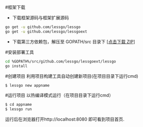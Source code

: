 #框架下载
- 下载框架源码与框架扩展源码
```sh
go get -u github.com/lessgo/lessgo
go get -u github.com/lessgo/lessgoext
```
- 下载第三方依赖包，解压至 GOPATH/src 目录下 [[点击下载 ZIP]](https://github.com/lessgo/dependency/archive/master.zip)

#安装部署工具
```sh
cd %GOPATH%/src/github.com/lessgo/lessgoext/lessgo
go install
```
#创建项目
利用项目构建工具自动创建新项目(在项目目录下运行cmd)
```sh
$ lessgo new appname
```

#运行项目
以热编译模式运行（在项目目录下运行cmd）
```sh
$ cd appname
$ lessgo run
```
运行后在浏览器打开http://localhost:8080 即可看到项目首页.

